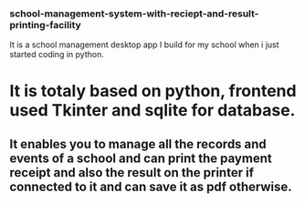 ### school-management-system-with-reciept-and-result-printing-facility

It is a school management desktop app I build for my school when i just started coding in python.
# It is totaly based on python, frontend used Tkinter and sqlite for database.

## It enables you to manage all the records and events of a school and can print the payment receipt and also the result on the printer if connected to it and can save it as pdf otherwise.
